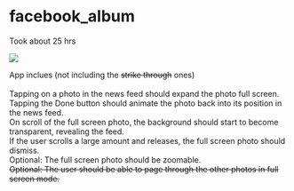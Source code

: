 facebook_album
==============
Took about 25 hrs <br>

<img src= "https://github.com/englysh/facebook_album/blob/master/fb-album.gif">

App inclues (not including the <strike>strike through</strike> ones) <br>
<br>
Tapping on a photo in the news feed should expand the photo full screen.<br>
Tapping the Done button should animate the photo back into its position in the news feed.<br>
On scroll of the full screen photo, the background should start to become transparent, revealing the feed.<br>
If the user scrolls a large amount and releases, the full screen photo should dismiss.<br>
Optional: The full screen photo should be zoomable.<br>
<strike>Optional: The user should be able to page through the other photos in full screen mode.<br></strike>
